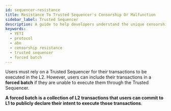 ```yaml
---
id: sequencer-resistance
title: Resistance To Trusted Sequencer's Censorship Or Malfunction
sidebar_label: Trusted Sequencer
description: A guide to help developers understand the unique censorship and malfunction resistance methods of YETI Blockchain.
keywords:
  - YETI
  - protocol
  - abn
  - censorship resistance
  - trusted sequencer
  - forced batch
---
```


Users must rely on a Trusted Sequencer for their transactions to be executed in the L2. However, users can include their transactions in a **forced batch** if they are unable to execute them through the Trusted Sequencer.

**A forced batch is a collection of L2 transactions that users can commit to L1 to publicly declare their intent to execute those transactions**.
